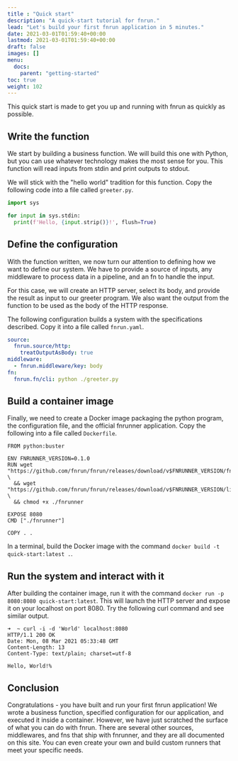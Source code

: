 ```yaml
---
title : "Quick start"
description: "A quick-start tutorial for fnrun."
lead: "Let's build your first fnrun application in 5 minutes."
date: 2021-03-01T01:59:40+00:00
lastmod: 2021-03-01T01:59:40+00:00
draft: false
images: []
menu:
  docs:
    parent: "getting-started"
toc: true
weight: 102
---
```


This quick start is made to get you up and running with fnrun as quickly as
possible. 

## Write the function
We start by building a business function. We will build this one with Python,
but you can use whatever technology makes the most sense for you. This function
will read inputs from stdin and print outputs to stdout.

We will stick with the "hello world" tradition for this function. Copy the
following code into a file called `greeter.py`.

```python
import sys

for input in sys.stdin:
  print(f'Hello, {input.strip()}!', flush=True)
```

## Define the configuration
With the function written, we now turn our attention to defining how we want
to define our system. We have to provide a source of inputs, any middleware to
process data in a pipeline, and an fn to handle the input.

For this case, we will create an HTTP server, select its body, and provide the
result as input to our greeter program. We also want the output from the
function to be used as the body of the HTTP response.

The following configuration builds a system with the specifications described.
Copy it into a file called `fnrun.yaml`.

```yaml
source: 
  fnrun.source/http:
    treatOutputAsBody: true
middleware:
  - fnrun.middleware/key: body
fn:
  fnrun.fn/cli: python ./greeter.py
```

## Build a container image
Finally, we need to create a Docker image packaging the python program, the
configuration file, and the official fnrunner application. Copy the following
into a file called `Dockerfile`.

```shell
FROM python:buster

ENV FNRUNNER_VERSION=0.1.0
RUN wget "https://github.com/fnrun/fnrun/releases/download/v$FNRUNNER_VERSION/fnrunner" \
  && wget "https://github.com/fnrun/fnrun/releases/download/v$FNRUNNER_VERSION/licenses.zip" \
  && chmod +x ./fnrunner

EXPOSE 8080
CMD ["./fnrunner"]

COPY . .
```

In a terminal, build the Docker image with the command 
`docker build -t quick-start:latest .`.

## Run the system and interact with it
After building the container image, run it with the command
`docker run -p 8080:8080 quick-start:latest`. This will launch the HTTP server
and expose it on your localhost on port 8080. Try the following curl command
and see similar output.

```shell
➜  ~ curl -i -d 'World' localhost:8080
HTTP/1.1 200 OK
Date: Mon, 08 Mar 2021 05:33:48 GMT
Content-Length: 13
Content-Type: text/plain; charset=utf-8

Hello, World!%
```

## Conclusion
Congratulations - you have built and run your first fnrun application! We wrote
a business function, specified configuration for our application, and executed
it inside a container. However, we have just scratched the surface of what you
can do with fnrun. There are several other sources, middlewares, and fns that
ship with fnrunner, and they are all documented on this site. You can even
create your own and build custom runners that meet your specific needs.